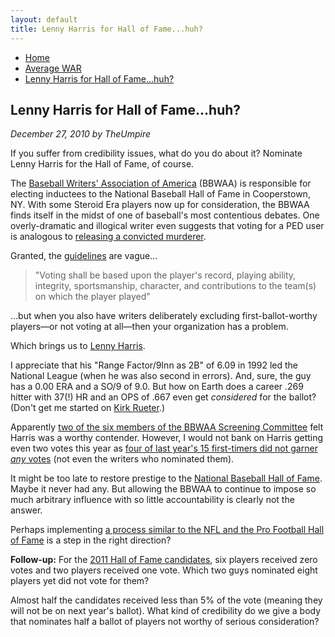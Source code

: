 ```yaml
---
layout: default
title: Lenny Harris for Hall of Fame...huh?
---
```

<nav class="breadcrumb" aria-label="breadcrumbs">
  <ul>
    <li><a href="{{ site.url }}{{ site.baseurl }}">Home</a></li>
    <li><a href="avg-war-home.html">Average WAR</a></li>
    <li class="is-active"><a href="#" aria-current="page">Lenny Harris for Hall of Fame...huh?</a></li>
  </ul>
</nav>

<section class="storycontent">
  <h1>Lenny Harris for Hall of Fame...huh?</h1>
  <p><em>December 27, 2010 by TheUmpire</em></p>
  <p>
    If you suffer from credibility issues, what do you do about it?  Nominate Lenny Harris for the Hall of Fame, of course.
  </p>
  <p>
    The <a href="http://bbwaa.com/">Baseball Writers' Association of America</a> (BBWAA) is responsible for electing inductees to the National Baseball Hall of Fame in Cooperstown, NY.  With some Steroid Era players now up for consideration, the BBWAA finds itself in the midst of one of baseball's most contentious debates.  One overly-dramatic and illogical writer even suggests that voting for a PED user is analogous to <a href="http://www.pressdemocrat.com/article/20101220/NEWS/101229944?p=all&amp;tc=pgall&amp;tc=ar">releasing a convicted murderer</a>.
  </p>
  <p>
    Granted, the <a href="http://bbwaa.com/hof-elec-req/">guidelines</a> are vague...
  </p>
  <blockquote>
    <p>"Voting shall be based upon the player's record, playing ability, integrity, sportsmanship, character, and contributions to the team(s) on which the player played"</p>
  </blockquote>
  <p>
    ...but when you also have writers deliberately excluding first-ballot-worthy players&mdash;or not voting at all&mdash;then your organization has a problem.</p>
  <p>
    Which brings us to <a href="http://www.baseball-reference.com/players/h/harrile01.shtml">Lenny Harris</a>.
  </p>
  <p>
    I appreciate that his "Range Factor/9Inn as 2B" of 6.09 in 1992 led the National League (when he was also second in errors).  And, sure, the guy has a 0.00 ERA and a SO/9 of 9.0.  But how on Earth does a career .269 hitter with 37(!) HR and an OPS of .667 even get <em>considered </em>for the ballot?  (Don't get me started on <a href="http://www.baseball-reference.com/players/r/rueteki01.shtml">Kirk Rueter</a>.)
  </p>
  <p>
    Apparently <a href="http://bbwaa.com/hof-elec-req/">two of the six members of the BBWAA Screening Committee</a> felt Harris was a worthy contender.  However, I would not bank on Harris getting even two votes this year as <a href="http://www.baseball-reference.com/awards/hof_2010.shtml">four of last year's 15 first-timers did not garner <em>any</em> votes</a> (not even the writers who nominated them).
  </p>
  <p>
    It might be too late to restore prestige to the <a href="http://baseballhall.org/">National Baseball Hall of Fame</a>.  Maybe it never had any.  But allowing the BBWAA to continue to impose so much arbitrary influence with so little accountability is clearly not the answer.
  </p>
  <p>
    Perhaps implementing <a href="https://www.profootballhof.com/heroes-of-the-game/selection-process-faq/">a process similar to the NFL and the Pro Football Hall of Fame</a> is a step in the right direction?</p>
  <p>
    <strong>Follow-up:</strong> For the <a href="http://www.baseball-reference.com/awards/hof_2011.shtml">2011 Hall of Fame candidates</a>, six players received zero votes and two players received one vote.  Which two guys nominated eight players yet did not vote for them?
  </p>
  <p>
    Almost half the candidates received less than 5% of the vote (meaning they will not be on next year's ballot).  What kind of credibility do we give a body that nominates half a ballot of players not worthy of serious consideration?
  </p>
  
</section>
